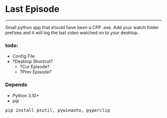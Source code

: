 # Last Episode
---
Small python app that should have been a CPP .exe. Add your watch folder prefixes and it will log the last video watched on to your desktop.

### todo:
- Config File
- ?Desktop Shortcut?
    - ?Cur Episode?
    - ?Prev Episode?

### Depends
- Python 3.10+
- pip
<pre>pip install psutil, pywinauto, pyperclip</pre>
